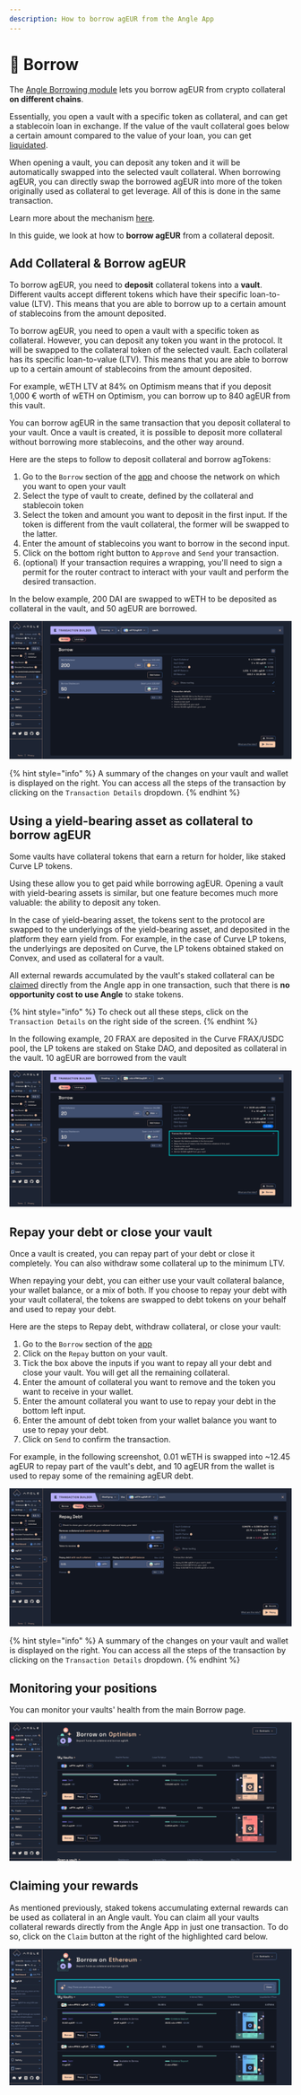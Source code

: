 ```yaml
---
description: How to borrow agEUR from the Angle App
---
```


# 🏦 Borrow

The [Angle Borrowing module](/borrowing-module/README.md) lets you borrow agEUR from crypto collateral **on different chains**.

Essentially, you open a vault with a specific token as collateral, and can get a stablecoin loan in exchange. If the value of the vault collateral goes below a certain amount compared to the value of your loan, you can get [liquidated](/borrowing-module/vaults/liquidations.md).

When opening a vault, you can deposit any token and it will be automatically swapped into the selected vault collateral. When borrowing agEUR, you can directly swap the borrowed agEUR into more of the token originally used as collateral to get leverage. All of this is done in the same transaction.

Learn more about the mechanism [here](/borrowing-module/vaults/README.md#leveraging-collateral-exposure).

In this guide, we look at how to **borrow agEUR** from a collateral deposit.

## Add Collateral & Borrow agEUR

To borrow agEUR, you need to **deposit** collateral tokens into a **vault**. Different vaults accept different tokens which have their specific loan-to-value (LTV). This means that you are able to borrow up to a certain amount of stablecoins from the amount deposited.

To borrow agEUR, you need to open a vault with a specific token as collateral. However, you can deposit any token you want in the protocol. It will be swapped to the collateral token of the selected vault. Each collateral has its specific loan-to-value (LTV). This means that you are able to borrow up to a certain amount of stablecoins from the amount deposited.

For example, wETH LTV at 84% on Optimism means that if you deposit 1,000 € worth of wETH on Optimism, you can borrow up to 840 agEUR from this vault.

You can borrow agEUR in the same transaction that you deposit collateral to your vault. Once a vault is created, it is possible to deposit more collateral without borrowing more stablecoins, and the other way around.

Here are the steps to follow to deposit collateral and borrow agTokens:

1. Go to the `Borrow` section of the [app](https://app.angle.money/#/borrow) and choose the network on which you want to open your vault
2. Select the type of vault to create, defined by the collateral and stablecoin token
3. Select the token and amount you want to deposit in the first input. If the token is different from the vault collateral, the former will be swapped to the latter.
4. Enter the amount of stablecoins you want to borrow in the second input.
5. Click on the bottom right button to `Approve` and `Send` your transaction.
6. (optional) If your transaction requires a wrapping, you'll need to sign a permit for the router contract to interact with your vault and perform the desired transaction.

In the below example, 200 DAI are swapped to wETH to be deposited as collateral in the vault, and 50 agEUR are borrowed.

![Add/Borrow agEUR](/.gitbook/assets/add-borrow2.png)

{% hint style="info" %}
A summary of the changes on your vault and wallet is displayed on the right. You can access all the steps of the transaction by clicking on the `Transaction Details` dropdown.
{% endhint %}

## Using a yield-bearing asset as collateral to borrow agEUR

Some vaults have collateral tokens that earn a return for holder, like staked Curve LP tokens.

Using these allow you to get paid while borrowing agEUR. Opening a vault with yield-bearing assets is similar, but one feature becomes much more valuable: the ability to deposit any token.

In the case of yield-bearing asset, the tokens sent to the protocol are swapped to the underlyings of the yield-bearing asset, and deposited in the platform they earn yield from. For example, in the case of Curve LP tokens, the underlyings are deposited on Curve, the LP tokens obtained staked on Convex, and used as collateral for a vault.

All external rewards accumulated by the vault's staked collateral can be [claimed](#claiming-your-rewards) directly from the Angle app in one transaction, such that there is **no opportunity cost to use Angle** to stake tokens.

{% hint style="info" %}
To check out all these steps, click on the `Transaction Details` on the right side of the screen.
{% endhint %}

In the following example, 20 FRAX are deposited in the Curve FRAX/USDC pool, the LP tokens are staked on Stake DAO, and deposited as collateral in the vault. 10 agEUR are borrowed from the vault

![Add/Borrow agEUR](/.gitbook/assets/borrow-lp.png)

## Repay your debt or close your vault

Once a vault is created, you can repay part of your debt or close it completely. You can also withdraw some collateral up to the minimum LTV.

When repaying your debt, you can either use your vault collateral balance, your wallet balance, or a mix of both. If you choose to repay your debt with your vault collateral, the tokens are swapped to debt tokens on your behalf and used to repay your debt.

Here are the steps to Repay debt, withdraw collateral, or close your vault:

1. Go to the `Borrow` section of the [app](https://app.angle.money/#/borrow)
2. Click on the `Repay` button on your vault.
3. Tick the box above the inputs if you want to repay all your debt and close your vault. You will get all the remaining collateral.
4. Enter the amount of collateral you want to remove and the token you want to receive in your wallet.
5. Enter the amount collateral you want to use to repay your debt in the bottom left input.
6. Enter the amount of debt token from your wallet balance you want to use to repay your debt.
7. Click on `Send` to confirm the transaction.

For example, in the following screenshot, 0.01 wETH is swapped into ~12.45 agEUR to repay part of the vault's debt, and 10 agEUR from the wallet is used to repay some of the remaining agEUR debt.

![Repay and withdraw](/.gitbook/assets/repay2.png)

{% hint style="info" %}
A summary of the changes on your vault and wallet is displayed on the right. You can access all the steps of the transaction by clicking on the `Transaction Details` dropdown.
{% endhint %}

## Monitoring your positions

You can monitor your vaults' health from the main Borrow page.

![Vaults list](../../../.gitbook/assets/vaults-list.png)

## Claiming your rewards

As mentioned previously, staked tokens accumulating external rewards can be used as collateral in an Angle vault. You can claim all your vaults collateral rewards directly from the Angle App in just one transaction. To do so, click on the `Claim` button at the right of the highlighted card below.

![CLaim vaults rewards](../../../.gitbook/assets/claim-vault-rewards.png)
